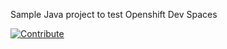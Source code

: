 Sample Java project to test Openshift Dev Spaces

[![Contribute](https://www.eclipse.org/che/contribute.svg)](devspaces.apps.cluster-9hjcm.9hjcm.sandbox2851.opentlc.com/f?url=https://github.com/agiertli/dev-spaces-test)
